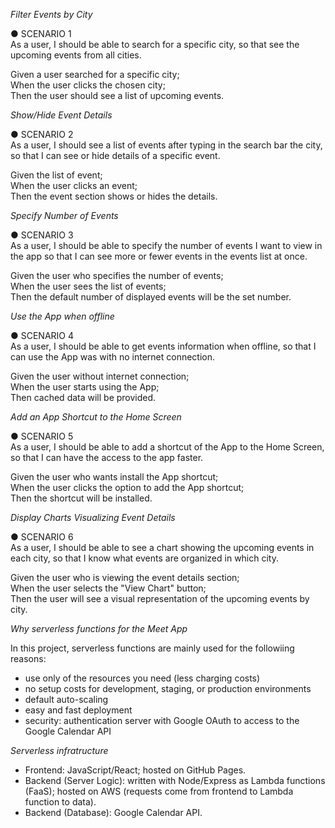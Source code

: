 *Filter Events by City*

● SCENARIO 1 <br>
As a user, I should be able to search for a specific city, so that see the upcoming events from all cities.

Given a user searched for a specific city; <br>
When the user clicks the chosen city; <br>
Then the user should see a list of upcoming events.

*Show/Hide Event Details*

● SCENARIO 2 <br>
As a user, I should see a list of events after typing in the search bar the city, so that I can see or hide details of a specific event.

Given the list of event; <br>
When the user clicks an event; <br>
Then the event section shows or hides the details.

*Specify Number of Events*

● SCENARIO 3 <br>
As a user, I should be able to specify the number of events I want to view in the app so
that I can see more or fewer events in the events list at once.

Given the user who specifies the number of events; <br>
When the user sees the list of events; <br>
Then the default number of displayed events will be the set number.

*Use the App when offline*

● SCENARIO 4 <br>
As a user, I should be able to get events information when offline, so that I can use the App was with no internet connection.

Given the user without internet connection; <br>
When the user starts using the App; <br>
Then cached data will be provided.

*Add an App Shortcut to the Home Screen*

● SCENARIO 5 <br>
As a user, I should be able to add a shortcut of the App to the Home Screen, so that I can have the access to the app faster.

Given the user who wants install the App shortcut; <br>
When the user clicks the option to add the App shortcut; <br>
Then the shortcut will be installed.

*Display Charts Visualizing Event Details*

● SCENARIO 6 <br>
As a user, I should be able to see a chart showing the upcoming events in each city, so
that I know what events are organized in which city.

Given the user who is viewing the event details section; <br>
When the user selects the "View Chart" button; <br>
Then the user will see a visual representation of the upcoming events by city.

*Why serverless functions for the Meet App*

In this project, serverless functions are mainly used for the followiing reasons: <br>
- use only of the resources you need (less charging costs) <br> 
- no setup costs for development, staging, or production environments <br>
- default auto-scaling <br>
- easy and fast deployment <br>
- security: authentication server with Google OAuth to access to the Google Calendar API

*Serverless infratructure*

- Frontend: JavaScript/React; hosted on GitHub Pages. <br>
- Backend (Server Logic): written with Node/Express as Lambda functions (FaaS); hosted on AWS (requests come from frontend to Lambda function to data). <br>
- Backend (Database): Google Calendar API.
